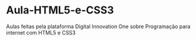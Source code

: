 # Aula-HTML5-e-CSS3
Aulas feitas pela plataforma Digital Innovation One sobre Programação para internet com HTML5 e CSS3

